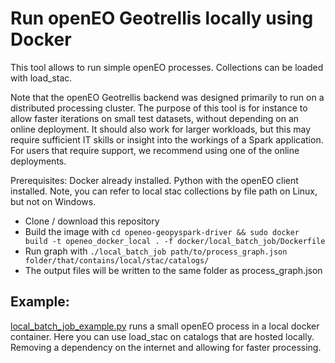 # Run openEO Geotrellis locally using Docker

This tool allows to run simple openEO processes. Collections can be loaded with load_stac.

Note that the openEO Geotrellis backend was designed primarily to run on a distributed processing cluster.
The purpose of this tool is for instance to allow faster iterations on small test datasets, without depending on an online deployment.
It should also work for larger workloads, but this may require sufficient IT skills or insight into the workings of a Spark application.
For users that require support, we recommend using one of the online deployments.

Prerequisites: Docker already installed. Python with the openEO client installed.
Note, you can refer to local stac collections by file path on Linux, but not on Windows.

- Clone / download this repository
- Build the image with `cd openeo-geopyspark-driver && sudo docker build -t openeo_docker_local . -f docker/local_batch_job/Dockerfile`
- Run graph with `./local_batch_job path/to/process_graph.json folder/that/contains/local/stac/catalogs/`
- The output files will be written to the same folder as process_graph.json

## Example:

[local_batch_job_example.py](./local_batch_job_example.py)  runs a small openEO process in a local docker container.
Here you can use load_stac on catalogs that are hosted locally. Removing a dependency on the internet and allowing for faster processing.

